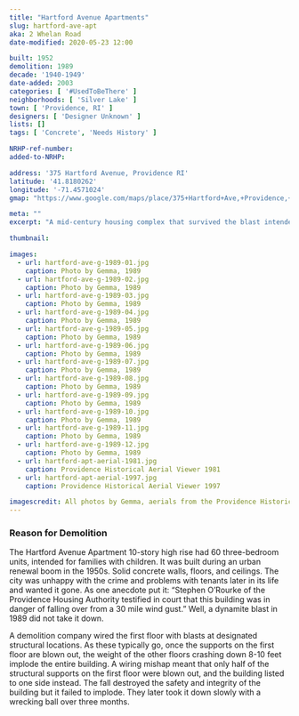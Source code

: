 ```yaml
---
title: "Hartford Avenue Apartments"
slug: hartford-ave-apt
aka: 2 Whelan Road
date-modified: 2020-05-23 12:00

built: 1952
demolition: 1989
decade: '1940-1949'
date-added: 2003
categories: [ '#UsedToBeThere' ]
neighborhoods: [ 'Silver Lake' ]
town: [ 'Providence, RI' ]
designers: [ 'Designer Unknown' ]
lists: []
tags: [ 'Concrete', 'Needs History' ]

NRHP-ref-number:
added-to-NRHP:

address: '375 Hartford Avenue, Providence RI'
latitude: '41.8180262'
longitude: '-71.4571024'
gmap: "https://www.google.com/maps/place/375+Hartford+Ave,+Providence,+RI+02909/@41.8180262,-71.4571024,17z/data=!3m1!4b1!4m5!3m4!1s0x89e445ed44e150dd:0xe4d0e05282b522c4!8m2!3d41.8180262!4d-71.4549137"

meta: ""
excerpt: "A mid-century housing complex that survived the blast intended to take it down."

thumbnail: 

images:
  - url: hartford-ave-g-1989-01.jpg
    caption: Photo by Gemma, 1989
  - url: hartford-ave-g-1989-02.jpg
    caption: Photo by Gemma, 1989
  - url: hartford-ave-g-1989-03.jpg
    caption: Photo by Gemma, 1989
  - url: hartford-ave-g-1989-04.jpg
    caption: Photo by Gemma, 1989
  - url: hartford-ave-g-1989-05.jpg
    caption: Photo by Gemma, 1989
  - url: hartford-ave-g-1989-06.jpg
    caption: Photo by Gemma, 1989
  - url: hartford-ave-g-1989-07.jpg
    caption: Photo by Gemma, 1989
  - url: hartford-ave-g-1989-08.jpg
    caption: Photo by Gemma, 1989
  - url: hartford-ave-g-1989-09.jpg
    caption: Photo by Gemma, 1989
  - url: hartford-ave-g-1989-10.jpg
    caption: Photo by Gemma, 1989
  - url: hartford-ave-g-1989-11.jpg
    caption: Photo by Gemma, 1989
  - url: hartford-ave-g-1989-12.jpg
    caption: Photo by Gemma, 1989
  - url: hartford-apt-aerial-1981.jpg
    caption: Providence Historical Aerial Viewer 1981
  - url: hartford-apt-aerial-1997.jpg
    caption: Providence Historical Aerial Viewer 1997

imagescredit: All photos by Gemma, aerials from the Providence Historical Aerial Viewer.
---
```


### Reason for Demolition

The Hartford Avenue Apartment 10-story high rise had 60 three-bedroom units, intended for families with children. It was built during an urban renewal boom in the 1950s. Solid concrete walls, floors, and ceilings. The city was unhappy with the crime and problems with tenants later in its life and wanted it gone. As one anecdote put it: “Stephen O’Rourke of the Providence Housing Authority testified in court that this building was in danger of falling over from a 30 mile wind gust.” Well, a dynamite blast in 1989 did not take it down. 

A demolition company wired the first floor with blasts at designated structural locations. As these typically go, once the supports on the first floor are blown out, the weight of the other floors crashing down 8-10 feet implode the entire building. A wiring mishap meant that only half of the structural supports on the first floor were blown out, and the building listed to one side instead. The fall destroyed the safety and integrity of the building but it failed to implode. They later took it down slowly with a wrecking ball over three months.

